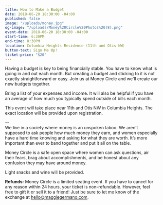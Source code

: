 ```yaml
---
title: How to Make a Budget
date: 2018-06-20 18:30:00 -04:00
published: false
image: "/uploads/monay.jpg"
og-image: "/uploads/Money%20Circle%20Photos%20(8).png"
event-date: 2018-06-20 18:30:00 -04:00
start-time: 6:30PM
end-time: 8:30PM
location: Columbia Heights Residence (11th and Otis NW)
button-text: Sign Me Up!
ticket-price: "$20"
---
```


Having a budget is key to being financially stable. You have to know what is going in and out each month. But creating a budget and sticking to it is not exactly straightforward or easy. Join us at Money Circle and we'll create our new budgets together. 

Bring a list of your expenses and income. It will also be helpful if you have an average of how much you typically spend outside of bills each month. 

This event will take place near 11th and Otis NW in Columbia Heights. The exact location will be provided upon registration.

--\
We live in a society where money is an unspoken taboo. We aren’t supposed to ask people how much money they earn, and women especially have a hard time knowing and asking for what they are worth. It’s more important than ever to band together and put it all on the table.

Money Circle is a safe open space where women can ask questions, air their fears, brag about accomplishments, and be honest about any confusion they may have around money.

Light snacks and wine will be provided.

**Refunds:** Money Circle is a limited seating event. If you have to cancel for any reason within 24 hours, your ticket is non-refundable. However, feel free to gift it or sell it to a friend! Just be sure to let me know of the exchange at [hello@maggiegermano.com](mailto:hello@maggiegermano.com).